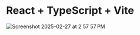 # React + TypeScript + Vite

![Screenshot 2025-02-27 at 2 57 57 PM](https://github.com/user-attachments/assets/ec9257dd-6437-47b7-a9ac-52aab2f4eb72)
